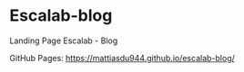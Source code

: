 # Escalab-blog
Landing Page Escalab - Blog

GitHub Pages: https://mattiasdu944.github.io/escalab-blog/